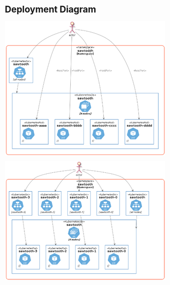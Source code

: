 # Deployment Diagram

![Sawtooth DaemonSets](diagrams/sawtooth-ds.png)

![Sawtooth StatefulSets](diagrams/sawtooth-sts.png)
